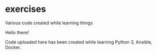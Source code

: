 # exercises
Various code created while learning things

Hello there!

Code uploaded here has been created while learning Python 3, Ansible, Docker.
